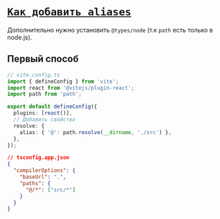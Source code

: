 # [`Как добавить aliases`](./index.md)

Дополнительно нужно установить `@types/node` (т.к `path` есть только в node.js).

## Первый способ

```ts
// vite.config.ts
import { defineConfig } from 'vite';
import react from '@vitejs/plugin-react';
import path from 'path';

export default defineConfig({
  plugins: [react()],
  // Добавить свойство
  resolve: {
    alias: { '@': path.resolve(__dirname, './src') },
  },
});
```

```json
// tsconfig.app.json
{
  "compilerOptions": {
    "baseUrl": ".",
    "paths": {
      "@/*": ["src/*"]
    }
  }
}
```
